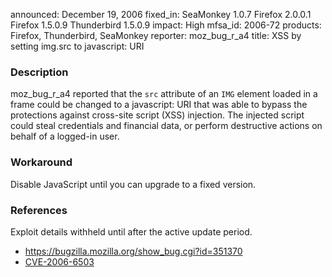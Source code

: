 announced: December 19, 2006
fixed_in: SeaMonkey 1.0.7
          Firefox 2.0.0.1
          Firefox 1.5.0.9
          Thunderbird 1.5.0.9
impact: High
mfsa_id: 2006-72
products: Firefox, Thunderbird, SeaMonkey
reporter: moz_bug_r_a4
title: XSS by setting img.src to javascript: URI

<h3>Description</h3>

<p>moz_bug_r_a4 reported that the <code>src</code> attribute of an <code>IMG</code>
element loaded in a frame could be changed to a javascript: URI that was able
to bypass the protections against cross-site script (XSS) injection.
The injected script could steal credentials and financial data, or perform
destructive actions on behalf of a logged-in user.</p>

<h3>Workaround</h3>

<p>Disable JavaScript until you can upgrade to a fixed version.</p>

<h3>References</h3>

<p>Exploit details withheld until after the active update period.</p>

<ul>
<li><a href="https://bugzilla.mozilla.org/show_bug.cgi?id=351370">
https://bugzilla.mozilla.org/show_bug.cgi?id=351370</a></li>
<li><a class="ex-ref" href="http://nvd.nist.gov/nvd.cfm?cvename=CVE-2006-6503">CVE-2006-6503</a></li>
</ul>



